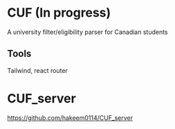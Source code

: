# CUF (In progress)

A university filter/eligibility parser for Canadian students


## Tools
Tailwind, react router


# CUF_server
https://github.com/hakeem0114/CUF_server